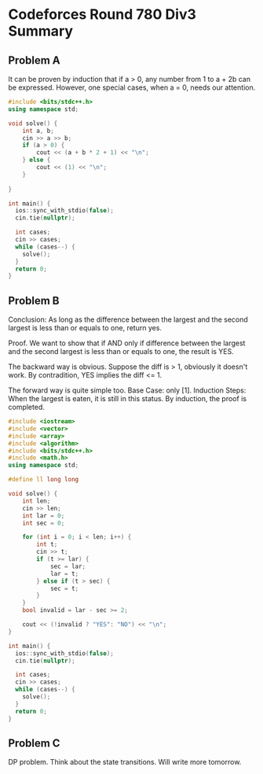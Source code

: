 # Codeforces Round 780 Div3 Summary

## Problem A
It can be proven by induction that if a > 0, any number from 1 to a + 2b 
can be expressed. However, one special cases, when a = 0, needs our attention.

```cpp
#include <bits/stdc++.h>
using namespace std;

void solve() {
    int a, b;
    cin >> a >> b;
    if (a > 0) {
        cout << (a + b * 2 + 1) << "\n";
    } else {
        cout << (1) << "\n";
    }
    
}

int main() {
  ios::sync_with_stdio(false);
  cin.tie(nullptr);

  int cases;
  cin >> cases;
  while (cases--) {
    solve();
  }
  return 0;
}
```

## Problem B
Conclusion: As long as the difference between the largest and the second largest
is less than or equals to one, return yes.

Proof.
We want to show that if AND only if difference between the largest and the 
second largest is less than or equals to one, the result is YES.

The backward way is obvious. Suppose the diff is > 1,
obviously it doesn't work. By contradition, YES implies the diff <= 1.

The forward way is quite simple too. 
Base Case: only [1].
Induction Steps:
When the largest is eaten, it is still in this status.
By induction, the proof is completed.

```cpp
#include <iostream>
#include <vector>
#include <array>
#include <algorithm>
#include <bits/stdc++.h>
#include <math.h>
using namespace std;

#define ll long long

void solve() {
    int len;
    cin >> len;
    int lar = 0;
    int sec = 0;

    for (int i = 0; i < len; i++) {
        int t;
        cin >> t;
        if (t >= lar) {
            sec = lar;
            lar = t;
        } else if (t > sec) {
            sec = t;
        }
    }
    bool invalid = lar - sec >= 2;

    cout << (!invalid ? "YES": "NO") << "\n";
}

int main() {
  ios::sync_with_stdio(false);
  cin.tie(nullptr);

  int cases;
  cin >> cases;
  while (cases--) {
    solve();
  }
  return 0;
}
```

## Problem C

DP problem. Think about the state transitions. Will write more tomorrow.
